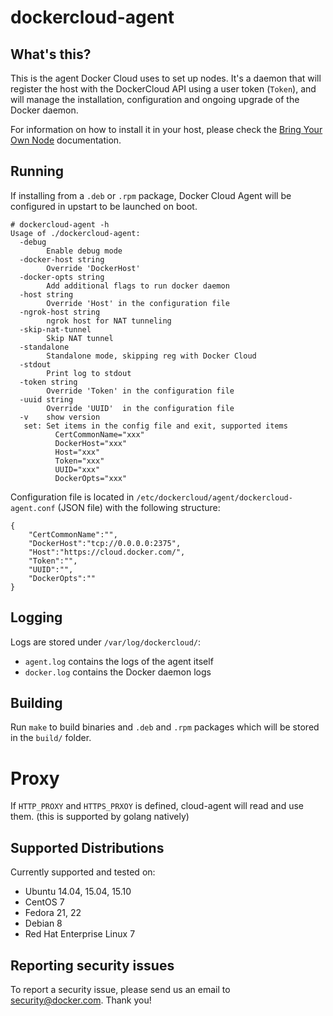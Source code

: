 dockercloud-agent
===========


## What's this?

This is the agent Docker Cloud uses to set up nodes. It's a daemon that will register the host with the DockerCloud API using a user token (`Token`), and will manage the installation, configuration and ongoing upgrade of the Docker daemon.

For information on how to install it in your host, please check the [Bring Your Own Node](https://docs.docker.com/docker-cloud/infrastructure/byoh/) documentation.


## Running

If installing from a `.deb` or `.rpm` package, Docker Cloud Agent will be configured in upstart to be launched on boot.

```
# dockercloud-agent -h
Usage of ./dockercloud-agent:
  -debug
    	Enable debug mode
  -docker-host string
    	Override 'DockerHost'
  -docker-opts string
    	Add additional flags to run docker daemon
  -host string
    	Override 'Host' in the configuration file
  -ngrok-host string
    	ngrok host for NAT tunneling
  -skip-nat-tunnel
    	Skip NAT tunnel
  -standalone
    	Standalone mode, skipping reg with Docker Cloud
  -stdout
    	Print log to stdout
  -token string
    	Override 'Token' in the configuration file
  -uuid string
    	Override 'UUID'  in the configuration file
  -v	show version
   set: Set items in the config file and exit, supported items
          CertCommonName="xxx"
          DockerHost="xxx"
          Host="xxx"
          Token="xxx"
          UUID="xxx"
          DockerOpts="xxx"

```


Configuration file is located in `/etc/dockercloud/agent/dockercloud-agent.conf` (JSON file) with the following structure:

```
{
	"CertCommonName":"",
	"DockerHost":"tcp://0.0.0.0:2375",
	"Host":"https://cloud.docker.com/",
	"Token":"",
	"UUID":"",
	"DockerOpts":""
}
```

## Logging

Logs are stored under `/var/log/dockercloud/`:

* `agent.log` contains the logs of the agent itself
* `docker.log` contains the Docker daemon logs


## Building

Run `make` to build binaries and `.deb` and `.rpm` packages which will be stored in the `build/` folder.

# Proxy

If `HTTP_PROXY` and `HTTPS_PRXOY` is defined, cloud-agent will read and use them. (this is supported by golang natively)

## Supported Distributions

Currently supported and tested on:

- Ubuntu 14.04, 15.04, 15.10
- CentOS 7
- Fedora 21, 22
- Debian 8
- Red Hat Enterprise Linux 7


## Reporting security issues

To report a security issue, please send us an email to [security@docker.com](mailto:security@docker.com). Thank you!
